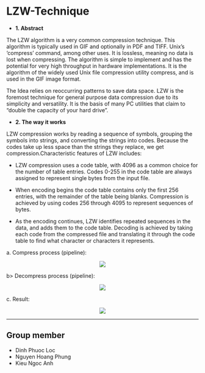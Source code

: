 # LZW-Technique

* **1. Abstract**

The LZW algorithm is a very common compression technique. This algorithm is typically used in GIF and optionally in PDF and TIFF. Unix’s ‘compress’ command, among other uses. It is lossless, meaning no data is lost when compressing. The algorithm is simple to implement and has the potential for very high throughput in hardware implementations. It is the algorithm of the widely used Unix file compression utility compress, and is used in the GIF image format.

The Idea relies on reoccurring patterns to save data space. LZW is the foremost technique for general purpose data compression due to its simplicity and versatility. It is the basis of many PC utilities that claim to “double the capacity of your hard drive”.

* **2. The way it works**

LZW compression works by reading a sequence of symbols, grouping the symbols into strings, and converting the strings into codes. Because the codes take up less space than the strings they replace, we get compression.Characteristic features of LZW includes:

- LZW compression uses a code table, with 4096 as a common choice for the number of table entries. Codes 0-255 in the code table are always assigned to represent single bytes from the input file.

- When encoding begins the code table contains only the first 256 entries, with the remainder of the table being blanks. Compression is achieved by using codes 256 through 4095 to represent sequences of bytes.

- As the encoding continues, LZW identifies repeated sequences in the data, and adds them to the code table. Decoding is achieved by taking each code from the compressed file and translating it through the code table to find what character or characters it represents.

a. Compress process (pipeline):

 <p align= "center">
  <img src = "https://user-images.githubusercontent.com/51883796/81542438-d8d25400-939e-11ea-9223-b33e224be0b6.PNG">
  </p>

b> Decompress process (pipeline):

<p align = "center">
  <img src = "https://user-images.githubusercontent.com/51883796/81542617-264ec100-939f-11ea-834b-7b99620fd216.png">
</p>

c. Result:

<p align = "center">
  <img src = "https://user-images.githubusercontent.com/51883796/81542716-4ed6bb00-939f-11ea-85f3-1b7091f2d29e.png">
</p>

-----

## Group member
* Dinh Phuoc Loc
* Nguyen Hoang Phung
* Kieu Ngoc Anh

  

